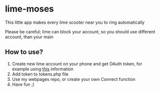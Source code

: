 # lime-moses
This little app makes every lime scooter near you to ring automatically

Please be careful; lime can block your account, so you should use different account, than your main

## How to use?
1. Create new lime account on your phone and get OAuth token, for example using [this](https://github.com/ubahnverleih/WoBike/blob/master/Lime.md) information
2. Add token to tokens.php file
3. Use my webpages repo, or create your own Connect function
4. Have fun ;)